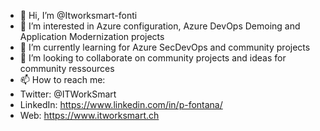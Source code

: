 - 👋 Hi, I’m @Itworksmart-fonti
- 👀 I’m interested in Azure configuration, Azure DevOps Demoing and Application Modernization projects
- 🌱 I’m currently learning for Azure SecDevOps and community projects
- 💞️ I’m looking to collaborate on community projects and ideas for community ressources
- 📫 How to reach me:
- Twitter: @ITWorkSmart
- LinkedIn: https://www.linkedin.com/in/p-fontana/
- Web: https://www.itworksmart.ch

<!---
Itworksmart-fonti/Itworksmart-fonti is a ✨ special ✨ repository because its `README.md` (this file) appears on your GitHub profile.
You can click the Preview link to take a look at your changes.
--->
